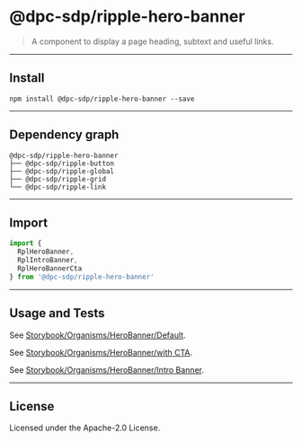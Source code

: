 <!-- GENERATED_DOCS -->
# @dpc-sdp/ripple-hero-banner

> A component to display a page heading, subtext and useful links.

--------------------------------------------------------------------------------

## Install

```shell
npm install @dpc-sdp/ripple-hero-banner --save
```

--------------------------------------------------------------------------------

## Dependency graph

```shell
@dpc-sdp/ripple-hero-banner
├── @dpc-sdp/ripple-button
├── @dpc-sdp/ripple-global
├── @dpc-sdp/ripple-grid
└── @dpc-sdp/ripple-link
```

--------------------------------------------------------------------------------

## Import

```js
import {
  RplHeroBanner,
  RplIntroBanner,
  RplHeroBannerCta
} from '@dpc-sdp/ripple-hero-banner'
```

--------------------------------------------------------------------------------

## Usage and Tests

See [Storybook/Organisms/HeroBanner/Default](https://ripple.sdp.vic.gov.au/?path=/story/organisms-herobanner--default).

See [Storybook/Organisms/HeroBanner/with CTA](https://ripple.sdp.vic.gov.au/?path=/story/organisms-herobanner--with-cta).

See [Storybook/Organisms/HeroBanner/Intro Banner](https://ripple.sdp.vic.gov.au/?path=/story/organisms-herobanner--intro-banner).

--------------------------------------------------------------------------------

## License

Licensed under the Apache-2.0 License.
<!-- /GENERATED_DOCS -->

